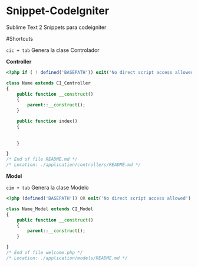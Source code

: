 Snippet-CodeIgniter
===================

Sublime Text 2 Snippets para codeigniter


#Shortcuts 

`cic + tab`    Genera la clase Controlador


**Controller**

```php
<?php if ( ! defined('BASEPATH')) exit('No direct script access allowed');

class Name extends CI_Controller
{ 
	public function __construct()
	{
		parent::__construct();
	}

	public function index()
	{
		
        
	}

}
/* End of file README.md */
/* Location: ./application/controllers/README.md */

```

**Model**


`cim + tab`    Genera la clase Modelo

```php
<?php (defined('BASEPATH')) OR exit('No direct script access allowed');

class Name_Model extends CI_Model
{
	public function __construct()
	{
		parent::__construct();
	}

}
/* End of file welcome.php */
/* Location: ./application/models/README.md */

```